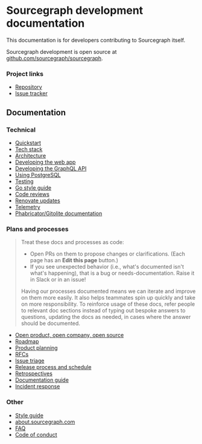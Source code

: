 # Sourcegraph development documentation

This documentation is for developers contributing to Sourcegraph itself.

Sourcegraph development is open source at [github.com/sourcegraph/sourcegraph](https://github.com/sourcegraph/sourcegraph).

### Project links

- [Repository](https://github.com/sourcegraph/sourcegraph)
- [Issue tracker](https://github.com/sourcegraph/sourcegraph/issues)

## Documentation

### Technical

- [Quickstart](local_development.md)
- [Tech stack](tech_stack.md)
- [Architecture](architecture/index.md)
- [Developing the web app](web_app.md)
- [Developing the GraphQL API](graphql_api.md)
- [Using PostgreSQL](postgresql.md)
- [Testing](testing.md)
- [Go style guide](go_style_guide.md)
- [Code reviews](code_reviews.md)
- [Renovate updates](renovate.md)
- [Telemetry](telemetry.md)
- [Phabricator/Gitolite documentation](phabricator_gitolite.md)

### Plans and processes

> Treat these docs and processes as code:
>
> - Open PRs on them to propose changes or clarifications. (Each page has an **Edit this page** button.)
> - If you see unexpected behavior (i.e., what's documented isn't what's happening), that is a bug or needs-documentation. Raise it in Slack or in an issue!
>
> Having our processes documented means we can iterate and improve on them more easily. It also helps teammates spin up quickly and take on more responsibility. To reinforce usage of these docs, refer people to relevant doc sections instead of typing out bespoke answers to questions, updating the docs as needed, in cases where the answer should be documented.

</blockquote>

- [Open product, open company, open source](open_source_open_company.md)
- [Roadmap](roadmap/index.md)
- [Product planning](product/index.md)
- [RFCs](rfcs/index.md)
- [Issue triage](issues.md)
- [Release process and schedule](releases.md)
- [Retrospectives](retrospectives/index.md)
- [Documentation guide](documentation/index.md)
- [Incident response](incidents.md)

### Other

- [Style guide](style_guide.md)
- [about.sourcegraph.com](https://github.com/sourcegraph/about/tree/master/website)
- [FAQ](faq.md)
- [Code of conduct](conduct.md)
